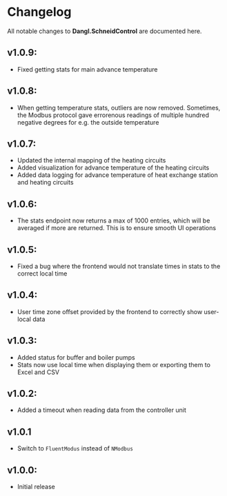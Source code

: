 # Changelog

All notable changes to **Dangl.SchneidControl** are documented here.

## v1.0.9:
- Fixed getting stats for main advance temperature

## v1.0.8:
- When getting temperature stats, outliers are now removed. Sometimes, the Modbus protocol gave errorenous readings of multiple hundred negative degrees for e.g. the outside temperature

## v1.0.7:
- Updated the internal mapping of the heating circuits
- Added visualization for advance temperature of the heating circuits
- Added data logging for advance temperature of heat exchange station and heating circuits

## v1.0.6:
- The stats endpoint now returns a max of 1000 entries, which will be averaged if more are returned. This is to ensure smooth UI operations

## v1.0.5:
- Fixed a bug where the frontend would not translate times in stats to the correct local time

## v1.0.4:
- User time zone offset provided by the frontend to correctly show user-local data

## v1.0.3:
- Added status for buffer and boiler pumps
- Stats now use local time when displaying them or exporting them to Excel and CSV

## v1.0.2:
- Added a timeout when reading data from the controller unit

## v1.0.1
- Switch to `FluentModus` instead of `NModbus`

## v1.0.0:
- Initial release
